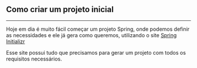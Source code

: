 ## Como criar um projeto inicial
---
Hoje em dia é muito fácil começar um projeto Spring, onde podemos definir as necessidades e ele já gera como queremos, utilizando o site [Spring Initializr](https://start.spring.io/)

Esse site possui tudo que precisamos para gerar um projeto com todos os requisitos necessários.